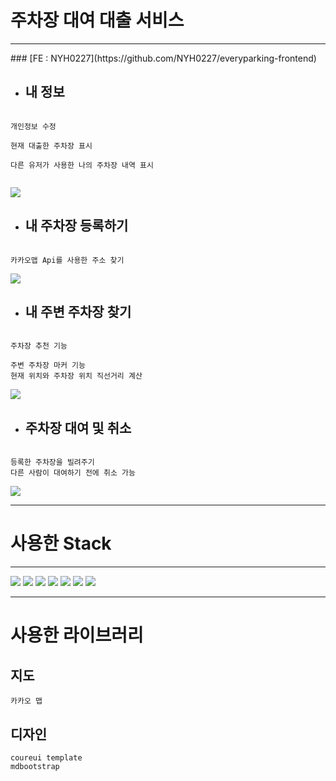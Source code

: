 # 주차장 대여 대출 서비스 

<hr/>
### [FE : NYH0227](https://github.com/NYH0227/everyparking-frontend)


- ## 내 정보

```

개인정보 수정

현재 대출한 주차장 표시

다른 유저가 사용한 나의 주차장 내역 표시


```

![](dashboard.gif)

- ## 내 주차장 등록하기
```

카카오맵 Api를 사용한 주소 찾기

```
![](search.gif)
- ## 내 주변 주차장 찾기
```

주차장 추천 기능

주변 주차장 마커 기능
현재 위치와 주차장 위치 직선거리 계산
```
![](borrow.gif)
- ## 주차장 대여 및 취소
```

등록한 주차장을 빌려주기
다른 사람이 대여하기 전에 취소 가능

```
![](rent.gif)

---

# 사용한 Stack

---
<div>
<img src="https://img.shields.io/badge/react-61DAFB?style=for-the-badge&logo=react&logoColor=black">
<img src="https://img.shields.io/badge/node.js-339933?style=for-the-badge&logo=Node.js&logoColor=white">
<img src="https://img.shields.io/badge/html-E34F26?style=for-the-badge&logo=html5&logoColor=white">
<img src="https://img.shields.io/badge/css-1572B6?style=for-the-badge&logo=css3&logoColor=white">
<img src="https://img.shields.io/badge/javascript-F7DF1E?style=for-the-badge&logo=javascript&logoColor=black">
<img src="https://img.shields.io/badge/bootstrap-7952B3?style=for-the-badge&logo=bootstrap&logoColor=white">
<img src="https://img.shields.io/badge/github-181717?style=for-the-badge&logo=github&logoColor=white">
</div>


---
# 사용한 라이브러리

## 지도
```
카카오 맵
```

## 디자인
```
coureui template
mdbootstrap

```

